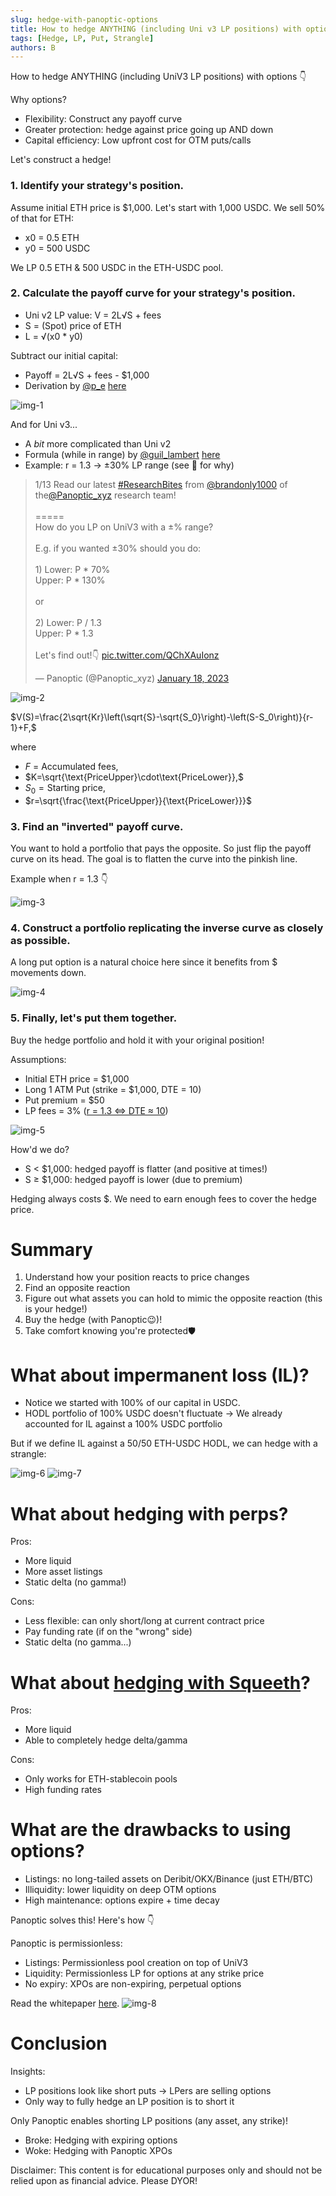 ```yaml
---
slug: hedge-with-panoptic-options
title: How to hedge ANYTHING (including Uni v3 LP positions) with options
tags: [Hedge, LP, Put, Strangle]
authors: B
---
```


How to hedge ANYTHING (including UniV3 LP positions) with options 👇

Why options?
- Flexibility: Construct any payoff curve
- Greater protection: hedge against price going up AND down
- Capital efficiency: Low upfront cost for OTM puts/calls

Let's construct a hedge!

<!--truncate-->

### 1. Identify your strategy's position.

Assume initial ETH price is $1,000. Let's start with 1,000 USDC. We sell 50% of that for ETH:
- x0 = 0.5 ETH
- y0 = 500 USDC

We LP 0.5 ETH & 500 USDC in the ETH-USDC pool.

### 2. Calculate the payoff curve for your strategy's position.
- Uni v2 LP value: V = 2L√S + fees
- S = (Spot) price of ETH
- L = √(x0 * y0)

Subtract our initial capital:
- Payoff = 2L√S + fees - $1,000
- Derivation by [@p_e](https://twitter.com/p_e) [here](https://medium.com/auditless/how-to-calculate-impermanent-loss-full-derivation-803e8b2497b7)

![img-1](./img-1.png)


And for Uni v3...
- A *bit* more complicated than Uni v2
- Formula (while in range) by [@guil_lambert](https://twitter.com/guil_lambert) [here](https://lambert-guillaume.medium.com/an-analysis-of-the-expected-value-of-the-impermanent-loss-in-uniswap-bfbfebbefed2)
- Example: r = 1.3 → ±30% LP range (see 🧵 for why)

<blockquote class="twitter-tweet" data-conversation="none"><p lang="en" dir="ltr">1/13 Read our latest <a href="https://twitter.com/hashtag/ResearchBites?src=hash&amp;ref_src=twsrc%5Etfw">#ResearchBites</a> from <a href="https://twitter.com/brandonly1000?ref_src=twsrc%5Etfw">@brandonly1000</a> of the<a href="https://twitter.com/Panoptic_xyz?ref_src=twsrc%5Etfw">@Panoptic_xyz</a> research team!<br/><br/>=====<br/>How do you LP on UniV3 with a ±% range?<br/><br/>E.g. if you wanted ±30% should you do:<br/><br/>1) Lower: P * 70%<br/> Upper: P * 130%<br/><br/>or<br/><br/>2) Lower: P / 1.3<br/> Upper: P * 1.3<br/><br/>Let&#39;s find out!👇 <a href="https://t.co/QChXAuIonz">pic.twitter.com/QChXAuIonz</a></p>&mdash; Panoptic (@Panoptic_xyz) <a href="https://twitter.com/Panoptic_xyz/status/1615816389490802689?ref_src=twsrc%5Etfw">January 18, 2023</a></blockquote> <script async src="https://platform.twitter.com/widgets.js" charset="utf-8"></script> 

![img-2](./img-2.png)
 
$V(S)=\frac{2\sqrt{Kr}\left(\sqrt{S}-\sqrt{S_0}\right)-\left(S-S_0\right)}{r-1}+F,$

where
- $F\text{ = Accumulated fees},$
- $K=\sqrt{\text{PriceUpper}\cdot\text{PriceLower}},$
- $S_0=\text{Starting price},$
- $r=\sqrt{\frac{\text{PriceUpper}}{\text{PriceLower}}}$

### 3. Find an "inverted" payoff curve.

You want to hold a portfolio that pays the opposite. So just flip the payoff curve on its head. The goal is to flatten the curve into the pinkish line.

Example when r = 1.3 👇

![img-3](./img-3.png)

### 4. Construct a portfolio replicating the inverse curve as closely as possible.

A long put option is a natural choice here since it benefits from $ movements down.

![img-4](./img-4.png)

### 5. Finally, let's put them together.
Buy the hedge portfolio and hold it with your original position!

Assumptions:
- Initial ETH price = $1,000
- Long 1 ATM Put (strike = $1,000, DTE = 10)
- Put premium = $50
- LP fees = 3% ([r = 1.3 ⇔ DTE ≈ 10](https://lambert-guillaume.medium.com/how-to-create-a-perpetual-options-in-uniswap-v3-3c40007ccf1))

![img-5](./img-5.png)

How'd we do?
- S < $1,000: hedged payoff is flatter (and positive at times!)
- S $\geq$ $1,000: hedged payoff is lower (due to premium)

Hedging always costs $. We need to earn enough fees to cover the hedge price.

# Summary
1. Understand how your position reacts to price changes
2. Find an opposite reaction
3. Figure out what assets you can hold to mimic the opposite reaction (this is your hedge!)
4. Buy the hedge (with Panoptic😉)!
5. Take comfort knowing you're protected🛡️

# What about impermanent loss (IL)?
- Notice we started with 100% of our capital in USDC.
- HODL portfolio of 100% USDC doesn't fluctuate
→ We already accounted for IL against a 100% USDC portfolio

But if we define IL against a 50/50 ETH-USDC HODL, we can hedge with a strangle:

![img-6](./img-6.png)
![img-7](./img-7.png)

# What about hedging with perps?

Pros:
- More liquid
- More asset listings
- Static delta (no gamma!)

Cons:
- Less flexible: can only short/long at current contract price
- Pay funding rate (if on the "wrong" side)
- Static delta (no gamma...)

# What about [hedging with Squeeth](https://my.itsa.global/blog/rudy-defi-insight-how-to-hedge-impermanent-loss)?

Pros:
- More liquid
- Able to completely hedge delta/gamma

Cons:
- Only works for ETH-stablecoin pools
- High funding rates

# What are the drawbacks to using options?
- Listings: no long-tailed assets on Deribit/OKX/Binance (just ETH/BTC)
- Illiquidity: lower liquidity on deep OTM options
- High maintenance: options expire + time decay

Panoptic solves this! Here's how 👇

Panoptic is permissionless:
- Listings: Permissionless pool creation on top of UniV3
- Liquidity: Permissionless LP for options at any strike price
- No expiry: XPOs are non-expiring, perpetual options

Read the whitepaper [here](https://paper.panoptic.xyz).
![img-8](./img-8.png)

# Conclusion
Insights:
- LP positions look like short puts → LPers are selling options
- Only way to fully hedge an LP position is to short it

Only Panoptic enables shorting LP positions (any asset, any strike)!
- Broke: Hedging with expiring options
- Woke: Hedging with Panoptic XPOs

Disclaimer: This content is for educational purposes only and should not be relied upon as financial advice. Please DYOR!